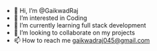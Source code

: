 - 👋 Hi, I’m @GaikwadRaj
- 👀 I’m interested in Coding
- 🌱 I’m currently learning full stack development
- 💞️ I’m looking to collaborate on my projects
- 📫 How to reach me gaikwadraj045@gmail.com 

<!---
GaikwadRaj is a ✨ special ✨ repository because its `README.md` (this file) appears on your GitHub profile.
You can click the Preview link to take a look at your changes.
--->

